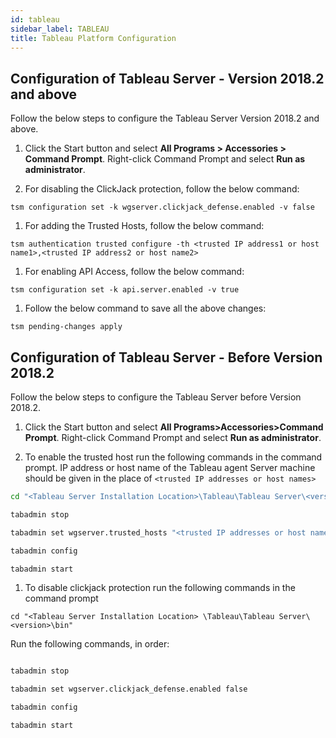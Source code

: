 ```yaml
---
id: tableau 
sidebar_label: TABLEAU 
title: Tableau Platform Configuration
---
```


## Configuration of Tableau Server - Version 2018.2 and above

Follow the below steps to configure the Tableau Server Version 2018.2 and above.

1. Click the Start button and select **All Programs > Accessories > Command Prompt**.
Right-click Command Prompt and select **Run as administrator**.

1. For disabling the ClickJack protection, follow the below command:

 `tsm configuration set -k wgserver.clickjack_defense.enabled -v false`

1. For adding the Trusted Hosts, follow the below command:

 `tsm authentication trusted configure -th <trusted IP address1 or host name1>,<trusted IP address2 or host name2>`

1. For enabling API Access, follow the below command:

 `tsm configuration set -k api.server.enabled -v true`

1. Follow the below command to save all the above changes:

 `tsm pending-changes apply`

## Configuration of Tableau Server - Before Version 2018.2

Follow the below steps to configure the Tableau Server before Version 2018.2.

1. Click the Start button and select **All Programs>Accessories>Command Prompt**.
Right-click Command Prompt and select **Run as administrator**.

1. To enable the trusted host run the following commands in the command prompt. IP address or host name of the Tableau agent Server machine should be given in the place of `<trusted IP addresses or host names>`

 ```bash
 cd "<Tableau Server Installation Location>\Tableau\Tableau Server\<version>\bin"

 tabadmin stop

 tabadmin set wgserver.trusted_hosts "<trusted IP addresses or host names>" 

 tabadmin config

 tabadmin start

 ```

1. To disable clickjack protection run the following commands in the command prompt

 `cd "<Tableau Server Installation Location> \Tableau\Tableau Server\<version>\bin"`

 Run the following commands, in order:

 ```bash

 tabadmin stop

 tabadmin set wgserver.clickjack_defense.enabled false

 tabadmin config

 tabadmin start

 ```
